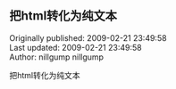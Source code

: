## 把html转化为纯文本  
Originally published: 2009-02-21 23:49:58  
Last updated: 2009-02-21 23:49:58  
Author: nillgump nillgump  
  
把html转化为纯文本